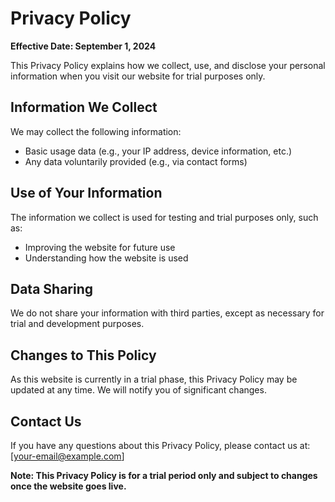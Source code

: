 # Privacy Policy

**Effective Date: September 1, 2024**

This Privacy Policy explains how we collect, use, and disclose your personal information when you visit our website for trial purposes only.

## Information We Collect
We may collect the following information:
- Basic usage data (e.g., your IP address, device information, etc.)
- Any data voluntarily provided (e.g., via contact forms)

## Use of Your Information
The information we collect is used for testing and trial purposes only, such as:
- Improving the website for future use
- Understanding how the website is used

## Data Sharing
We do not share your information with third parties, except as necessary for trial and development purposes.

## Changes to This Policy
As this website is currently in a trial phase, this Privacy Policy may be updated at any time. We will notify you of significant changes.

## Contact Us
If you have any questions about this Privacy Policy, please contact us at: [your-email@example.com]

**Note: This Privacy Policy is for a trial period only and subject to changes once the website goes live.**
